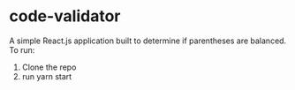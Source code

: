 # code-validator
A simple React.js application built to determine if parentheses are balanced. 
To run:
1. Clone the repo
2. run yarn start
